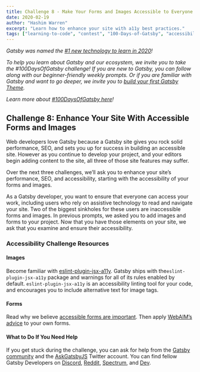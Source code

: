 ```yaml
---
title: Challenge 8 - Make Your Forms and Images Accessible to Everyone
date: 2020-02-19
author: "Hashim Warren"
excerpt: "Learn how to enhance your site with a11y best practices."
tags: ["learning-to-code", "contest", "100-Days-of-Gatsby", "accessibility"]
---
```


_Gatsby was named the [#1 new technology to learn in 2020](https://www.cnbc.com/2019/12/02/10-hottest-tech-skills-that-could-pay-off-most-in-2020-says-new-report.html)!_

_To help you learn about Gatsby and our ecosystem, we invite you to take the #100DaysOfGatsby challenge! If you are new to Gatsby, you can follow along with our beginner-friendly weekly prompts. Or if you are familiar with Gatsby and want to go deeper, we invite you to [build your first Gatsby Theme](/docs/themes/building-themes/)._

_Learn more about [#100DaysOfGatsby here](/blog/100days)!_

## Challenge 8: Enhance Your Site With Accessible Forms and Images

Web developers love Gatsby because a Gatsby site gives you rock solid performance, SEO, and sets you up for success in building an accessible site. However as you continue to develop your project, and your editors begin adding content to the site, all three of those site features may suffer.

Over the next three challenges, we’ll ask you to enhance your site’s performance, SEO, and accessibility, starting with the accessibility of your forms and images.

As a Gatsby developer, you want to ensure that everyone can access your work, including users who rely on assistive technology to read and navigate your site. Two of the biggest sinkholes for these users are inaccessible forms and images. In previous prompts, we asked you to add images and forms to your project. Now that you have those elements on your site, we ask that you examine and ensure their accessibility.

### Accessibility Challenge Resources

#### Images

Become familiar with [eslint-plugin-jsx-a11y](/docs/making-your-site-accessible/#linting-with-eslint-plugin-jsx-a11y). Gatsby ships with the`eslint-plugin-jsx-a11y` package and warnings for all of its rules enabled by default. `eslint-plugin-jsx-a11y` is an accessibility linting tool for your code, and encourages you to include alternative text for image tags.

#### Forms

Read why we believe [accessible forms are important](/docs/building-a-contact-form/#creating-an-accessible-form). Then apply [WebAIM’s advice](https://webaim.org/techniques/forms/) to your own forms.

#### What to Do If You Need Help

If you get stuck during the challenge, you can ask for help from the [Gatsby community](/contributing/community/) and the [AskGatsbyJS](https://twitter.com/AskGatsbyJS) Twitter account. You can find fellow Gatsby Developers on [Discord](https://discordapp.com/invite/gatsby), [Reddit](https://www.reddit.com/r/gatsbyjs/), [Spectrum](https://spectrum.chat/gatsby-js), and [Dev](https://dev.to/t/gatsby).
